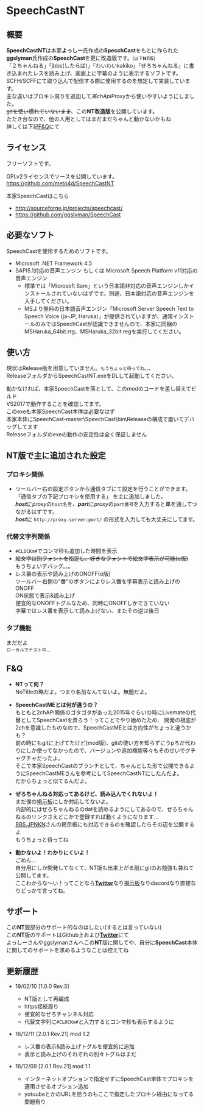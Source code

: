 # SpeechCastNT

## 概要

**SpeechCastNT**は本家**よっしー**氏作成の**SpecchCast**をもとに作られた**ggslyman**氏作成の**SpeechCast**を更に改造版です。<small>(以下**NT**版)</small>  
「２ちゃんねる」「jbbs(したらば)」「わいわいkakiko」「ぜろちゃんねる」に書き込まれたレスを読み上げ、画面上に字幕のように表示するソフトです。  
SCFH/SCFFにて取り込んで配信する際に使用するのを想定して実装しています。  
主な違いはプロキシ周りを追加して*某chApiProxy*から使いやすいようにしました。  
~~gitを使い慣れていないまま~~、この**NT改造版**を公開しています。  
たたき台なので、他の人用としてはまだまだちゃんと動かないかもね  
詳しくは下記[F&Q](#fq)にて  

## ライセンス

フリーソフトです。

GPLv2ライセンスでソースを公開しています。  
https://github.com/meto4d/SpeechCastNT

本家SpeechCastはこちら  
- http://sourceforge.jp/projects/speechcast/
- https://github.com/ggslyman/SpeechCast

## 必要なソフト

SpeechCastを使用するためのソフトです。
- Microsoft .NET Framework 4.5
- SAPI5.1対応の音声エンジン もしくは Microsoft Speech Platform v11対応の音声エンジン  
  - 標準では「Microsoft Sam」という日本語非対応の音声エンジンしかインストールされていないはずです。別途、日本語対応の音声エンジンを入手してください。  
  - MSより無料の日本語音声エンジン「Microsoft Server Speech Text to Speech Voice (ja-JP, Haruka)」が提供されていますが、通常インストールのみではSpeechCastが認識できませんので、本家に同梱のMSHaruka_64bit.rrg、MSHaruka_32bit.regを実行してください。  

## 使い方

現状はRelease版を用意していません。<small>もうちょっと待ってね。。。</small>  
ReleaseフォルダからSpeechCastNT.exeをDLして起動してください。  

動かなければ、本家SpeechCastを落として、このmodのコードを差し替えてビルド  
VS2017で動作することを確認してます。  
このexeも本家SpeechCast本体は必要なはず  
本家本体にSpeechCast-master\SpeechCast\bin\Releaseの構成で置いてデバッグしてます  
Releaseフォルダのexeの動作の安定性は全く保証しません  

## NT版で主に追加された設定

### プロキシ関係

- ツールバー右の設定ボタンから通信タブにて設定を行うことができます。  
「通信タブの下記プロキシを使用する」 を主に追加しました。  
***host***に*proxy*の`host名`を、***port***に*proxy*の`port番号`を入力すると串を通してつながるはずです。  
***host***に `http://proxy.server:port/` の形式を入力しても大丈夫にしてます。  

### 代替文字列関係

- `#CLOCKm#`でコンマ秒も追加した時間を表示  
- <s>絵文字は別フォントを指定し、好きなフォントで絵文字表示が可能(α版)</s>  
もうちょいデバッグ。。。  
- レス番の表示や読み上げのONOFF(α版)  
ツールバー右側の"番"のボタンによりレス番を字幕表示と読み上げのONOFF  
ON状態で表示&読み上げ  
便宜的なONOFFトグルなため、同時にONOFFしかできていない  
字幕ではレス番を表示して読み上げない、またその逆は後日  

### タブ機能

まだだよ  
<small>ローカルでテスト中...</small>

## F&Q
- **NTって何？**  
NoTitleの略だよ。つまり名前なんてないよ。無題だよ。
- **SpeechCastMEとは何が違うの？**  
もともと2chAPI関係のゴタゴタがあった2015年ぐらいの時にLivemateの代替としてSpeechCastを弄ろう！ってことでやり始めたため、
開発の根底が2chを意識したものなので、SpeechCastMEとは方向性がちょっと違うかも？  
前の時にもgitに上げてたけど(mod版)、gitの使い方を知らずにうpろだ代わりにしか使ってなかったので、バージョンや追加機能等々もそのせいでグチャグチャだったよ。  
そこで本家SpeechCastのブランチとして、ちゃんとした形で公開できるようにSpeechCastMEさんを参考にしてSpeechCastNTにしたんだよ。  
だからちょっと似てるんだよ。  

- **ぜろちゃんねる対応ってあるけど、読み込んでくれないよ！**  
まだ僕の[掲示板](http://meto4d.pgw.jp/2ch/kagamin/)にしか対応してないよ。  
内部的にはぜろちゃんねるのdatを読めるようにしてあるので、ぜろちゃんねるのリンクさえどこかで登録すれば動くようになります…  
[BBS.JPNKN](https://bbs.jpnkn.com/)さんの掲示板にも対応できるのを確認したらその辺を公開するよ  
もうちょっと待ってね
- **動かないよ！わかりにくいよ！**  
ごめん…  
自分用にしか開発してなくて、NT版も出来上がる前にgitのお勉強も兼ねて公開してます。  
ここわからな～い！ってことなら[**Twitter**](https://twitter.com/meto4d)なり[掲示板](http://meto4d.pgw.jp/2ch/kagamin/)なりdiscordなり直接なりどっかで言ってね。  

## サポート

この**NT**版部分のサポート的なのはしたい(するとは言っていない)  
この**NT**版のサポートはGithub上および[**Twitter**](https://twitter.com/meto4d)にて  
よっしーさんやggslymanさんへこの**NT**版に関してや、自分に**SpeechCast**本体に関してのサポートを求めるようなことは控えてね

## 更新履歴

- 19/02/10 [1.0.0 Rev.3]

  - NT版として再編成
  - https接続周り
  - 便宜的なぜろチャンネル対応
  - 代替文字列に`#CLOCKm#`と入力するとコンマ秒も表示するように

- 16/12/11 [2.0.1 Rev.21] mod 1.2 
  - レス番の表示&読み上げトグルを便宜的に追加
  - 表示と読み上げのそれぞれの別々トグルはまだ

- 16/12/09 [2.0.1 Rev.21] mod 1.1

  - インターネットオプションで指定せずにSpeechCast単体でプロキシを適用させるオプション追加
  - yotuubeとかのURLを拾うのもここで指定したプロキシ経由になってる問題有り
